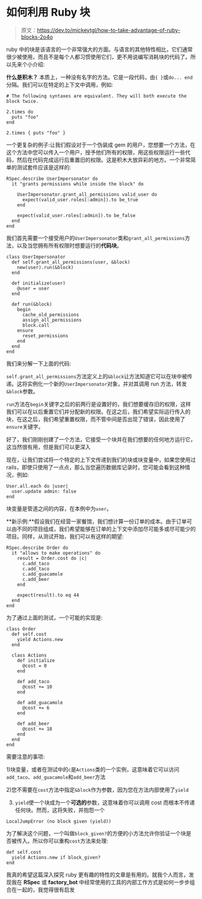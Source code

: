# 如何利用 Ruby 块

> 原文：<https://dev.to/mickeytgl/how-to-take-advantage-of-ruby-blocks-2o4o>

ruby 中的块是该语言的一个非常强大的方面。与语言的其他特性相比，它们通常很少被使用，而且不是每个人都习惯使用它们，更不用说编写消耗块的代码了。所以先来个小介绍:

**什么是积木？**
本质上，一种没有名字的方法。它是一段代码，由`{ }`或`do... end`分隔。我们可以在特定的上下文中调用，例如:

```
# The following syntaxes are equivalent. They will both execute the block twice.

2.times do
  puts "foo"
end

2.times { puts "foo" } 
```

一个更复杂的例子:让我们假设对于一个伪装成 gem 的用户，您想要一个方法，在这个方法中您可以传入一个用户，授予他们所有的权限，用这些权限运行一些代码，然后在代码完成运行后重置旧的权限。这是积木大放异彩的地方。一个非常简单的测试套件应该是这样的:

```
RSpec.describe UserImpersonator do
  it "grants permissions while inside the block" do

    UserImpersonator.grant_all_permissions valid_user do
      expect(valid_user.roles[:admin]).to be_true
    end

    expect(valid_user.roles[:admin]).to be_false
  end
end 
```

我们首先需要一个接受用户的`UserImpersonator`类和`grant_all_permissions`方法，以及当您拥有所有权限时想要运行的**代码块**。

```
class UserImpersonator
  def self.grant_all_permissions(user, &block)
    new(user).run(&block)
  end

  def initialize(user)
    @user = user
  end

  def run(&block)
    begin
      cache_old_permissions
      assign_all_permissions
      block.call
    ensure
      reset_permissions
    end
  end
end 
```

我们来分解一下上面的代码:

`self.grant_all_permissions`方法定义上的`&block`让方法知道它可以在块中被传递。这将实例化一个新的`UserImpersonator`对象，并对其调用 run 方法，转发`&block`参数。

`run`方法在`begin`关键字之后的前两行是设置好的，我们想要缓存旧的权限，这样我们可以在以后重置它们并分配新的权限。在这之后，我们希望实际运行传入的块，在这之后，我们希望重置权限，而不管中间是否出现了错误，因此使用了`ensure`关键字。

好了，我们刚刚创建了一个方法，它接受一个块并在我们想要的任何地方运行它，这当然很有用，但是我们可以更深入

现在，让我们尝试将一个特定的上下文传递到我们的块或块变量中，如果您使用过 rails，即使只使用了一点点，那么当您遍历数据库记录时，您可能会看到这种情况，例如:

```
User.all.each do |user|
  user.update admin: false
end 
```

块变量是管道之间的内容，在本例中为`user`。

**新示例:**假设我们在经营一家餐馆，我们想计算一份订单的成本。由于订单可以由不同的项目组成，我们希望能够在订单的上下文中添加尽可能多或尽可能少的项目。同样，从测试开始，我们可以有这样的期望:

```
RSpec.describe Order do
  it "allows to make operations" do
    result = Order.cost do |c|
      c.add_taco
      c.add_taco
      c.add_guacamole
      c.add_beer
    end

    expect(result).to eq 44
  end
end 
```

为了通过上面的测试，一个可能的实现是:

```
class Order
  def self.cost
    yield Actions.new
  end

  class Actions
    def initialize
      @cost = 0
    end

    def add_taco
      @cost += 10
    end

    def add_guacamole
      @cost += 6
    end

    def add_beer
      @cost += 18
    end
  end
end 
```

需要注意的事项:

1)块变量，或者在测试中的`c`是`Actions`类的一个实例，这意味着它可以访问`add_taco`、`add_guacamole`和`add_beer`方法

2)您不需要在`cost`方法中指定`&block`作为参数，因为您在方法内部使用了`yield`

3) `yield`使一个块成为一个**可选的**参数，这意味着你可以调用 cost 而根本不传递任何块。然而，这将失败，并抱怨一个

```
LocalJumpError (no block given (yield)) 
```

为了解决这个问题，一个叫做`block_given?`的方便的小方法允许你验证一个块是否被传入。所以你可以重构`cost`方法来处理:

```
def self.cost
  yield Actions.new if block_given?
end 
```

我真的希望这篇深入探究 ruby 更有趣的特性的文章是有用的。就我个人而言，发现我在 **RSpec** 或 **factory_bot** 中经常使用的工具的内部工作方式是如何一步步组合在一起的，我觉得很有启发